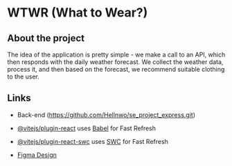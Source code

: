 # WTWR (What to Wear?)





## About the project





The idea of the application is pretty simple - we make a call to an API, which then responds with the daily weather forecast. We collect the weather data, process it, and then based on the forecast, we recommend suitable clothing to the user.





## Links


- Back-end (https://github.com/Hellnwo/se_project_express.git)

- [@vitejs/plugin-react](https://github.com/vitejs/vite-plugin-react/blob/main/packages/plugin-react/README.md) uses [Babel](https://babeljs.io/) for Fast Refresh
- [@vitejs/plugin-react-swc](https://github.com/vitejs/vite-plugin-react-swc) uses [SWC](https://swc.rs/) for Fast Refresh

- [Figma Design](https://www.figma.com/file/DTojSwldenF9UPKQZd6RRb/Sprint-10%3A-WTWR)